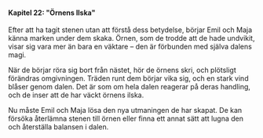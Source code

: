 #### **Kapitel 22: "Örnens Ilska"**

Efter att ha tagit stenen utan att förstå dess betydelse, börjar Emil och Maja känna marken under dem skaka. Örnen, som de trodde att de hade undvikit, visar sig vara mer än bara en väktare – den är förbunden med själva dalens magi.

När de börjar röra sig bort från nästet, hör de örnens skri, och plötsligt förändras omgivningen. Träden runt dem börjar vika sig, och en stark vind blåser genom dalen. Det är som om hela dalen reagerar på deras handling, och de inser att de har väckt örnens ilska.

Nu måste Emil och Maja lösa den nya utmaningen de har skapat. De kan försöka återlämna stenen till örnen eller finna ett annat sätt att lugna den och återställa balansen i dalen.
